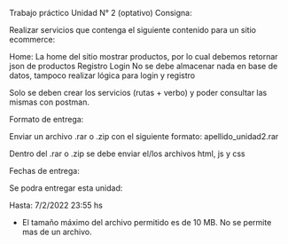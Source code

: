 Trabajo práctico Unidad N° 2 (optativo)
Consigna:

Realizar servicios que contenga el siguiente contenido para un sitio ecommerce:

Home: 
La home del sitio mostrar productos, por lo cual debemos retornar json de productos
Registro
Login
No se debe almacenar nada en base de datos, tampoco realizar lógica para login y registro 

Solo se deben crear los servicios (rutas + verbo) y poder consultar las mismas con postman.

Formato de entrega:

Enviar un archivo .rar o .zip con el siguiente formato: apellido_unidad2.rar

Dentro del .rar o .zip se debe enviar el/los archivos html, js y css

Fechas de entrega:

Se podra entregar esta unidad:

Hasta: 7/2/2022 23:55 hs
* El tamaño máximo del archivo permitido es de 10 MB. No se permite mas de un archivo.